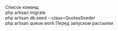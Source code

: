 Список команд
    <br> php artisan migrate
    <br> php artisan db:seed --class=QuotesSeeder
    <br> php artisan queue:work Перед запуском рассылки
    
